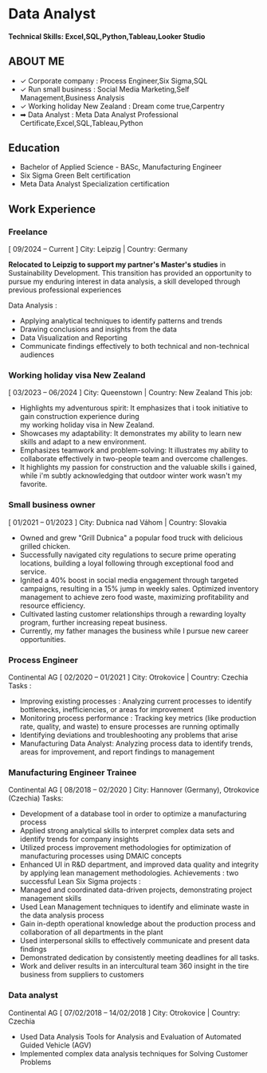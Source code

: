 # Data Analyst

#### Technical Skills: Excel,SQL,Python,Tableau,Looker Studio

## ABOUT ME
- ✓ Corporate company : Process Engineer,Six Sigma,SQL
- ✓ Run small business : Social Media Marketing,Self Management,Business Analysis
- ✓ Working holiday New Zealand : Dream come true,Carpentry
- ➡ Data Analyst : Meta Data Analyst Professional Certificate,Excel,SQL,Tableau,Python

## Education 

- Bachelor of Applied Science - BASc, Manufacturing Engineer 
- Six Sigma Green Belt certification
- Meta Data Analyst Specialization certification

## Work Experience

### Freelance 
[ 09/2024 – Current ] 
City: Leipzig | Country: Germany 

**Relocated to Leipzig to support my partner's Master's studies** in Sustainability Development. This transition has
provided an opportunity to pursue my enduring interest in data analysis, a skill developed through previous
professional experiences

Data Analysis :
- Applying analytical techniques to identify patterns and trends
- Drawing conclusions and insights from the data
- Data Visualization and Reporting
- Communicate findings effectively to both technical and non-technical audiences

### Working holiday visa New Zealand 
[ 03/2023 – 06/2024 ] 
City: Queenstown | Country: New Zealand 
This job:
- Highlights my adventurous spirit: It emphasizes that i took initiative to gain construction experience during  
  my working holiday visa in New Zealand.
- Showcases my adaptability: It demonstrates my ability to learn new skills and adapt to a new environment.
- Emphasizes teamwork and problem-solving: It illustrates my ability to collaborate effectively in two-people team
  and overcome challenges.
- It highlights my passion for construction and the valuable skills i gained, while i'm subtly acknowledging that
  outdoor winter work wasn't my favorite.

### Small business owner 
[ 01/2021 – 01/2023 ] 
City: Dubnica nad Váhom | Country: Slovakia 

- Owned and grew "Grill Dubnica" a popular food truck with delicious grilled chicken.
- Successfully navigated city regulations to secure prime operating locations, building a loyal following through
  exceptional food and service.
- Ignited a 40% boost in social media engagement through targeted campaigns, resulting in a 15% jump in weekly
  sales. Optimized inventory management to achieve zero food waste, maximizing profitability and resource efficiency.
- Cultivated lasting customer relationships through a rewarding loyalty program, further increasing repeat business.
- Currently, my father manages the business while I pursue new career opportunities.


### Process Engineer 
Continental AG [ 02/2020 – 01/2021 ] 
City: Otrokovice | Country: Czechia 
Tasks :
  - Improving existing processes : Analyzing current processes to identify bottlenecks, inefficiencies, or areas for
    improvement
  - Monitoring process performance : Tracking key metrics (like production rate, quality, and waste) to ensure
    processes are running optimally
  - Identifying deviations and troubleshooting any problems that arise
  - Manufacturing Data Analyst: Analyzing process data to identify trends, areas for improvement, and report
    findings to management


### Manufacturing Engineer Trainee 
Continental AG [ 08/2018 – 02/2020 ] 
City: Hannover (Germany), Otrokovice (Czechia) 
Tasks:
  - Development of a database tool in order to optimize a manufacturing process
  - Applied strong analytical skills to interpret complex data sets and identify trends for company insights
  - Utilized process improvement methodologies for optimization of manufacturing processes using DMAIC
    concepts
  - Enhanced UI in R&D department, and improved data quality and integrity by applying lean management
    methodologies.
Achievements : two successful Lean Six Sigma projects :
  - Managed and coordinated data-driven projects, demonstrating project management skills
  - Used Lean Management techniques to identify and eliminate waste in the data analysis process
  - Gain in-depth operational knowledge about the production process and collaboration of all departments in the
    plant
  - Used interpersonal skills to effectively communicate and present data findings
  - Demonstrated dedication by consistently meeting deadlines for all tasks.
  - Work and deliver results in an intercultural team 360 insight in the tire business from suppliers to customers
  
### Data analyst 
Continental AG [ 07/02/2018 – 14/02/2018 ] 
City: Otrokovice | Country: Czechia 
  - Used Data Analysis Tools for Analysis and Evaluation of Automated Guided Vehicle (AGV)
  - Implemented complex data analysis techniques for Solving Customer Problems
